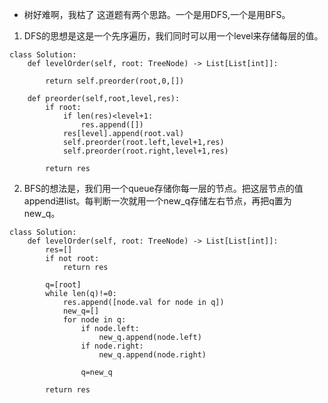 - 树好难啊，我枯了
这道题有两个思路。一个是用DFS,一个是用BFS。
1. DFS的思想是这是一个先序遍历，我们同时可以用一个level来存储每层的值。  
```python3
class Solution:
    def levelOrder(self, root: TreeNode) -> List[List[int]]:
        
        return self.preorder(root,0,[])
    
    def preorder(self,root,level,res):
        if root:
            if len(res)<level+1:
                res.append([])
            res[level].append(root.val)
            self.preorder(root.left,level+1,res)
            self.preorder(root.right,level+1,res)
            
        return res
```
2. BFS的想法是，我们用一个queue存储你每一层的节点。把这层节点的值append进list。每判断一次就用一个new_q存储左右节点，再把q置为new_q。
```python3
class Solution:
    def levelOrder(self, root: TreeNode) -> List[List[int]]:
        res=[]
        if not root:
            return res
        
        q=[root]
        while len(q)!=0:
            res.append([node.val for node in q])
            new_q=[]
            for node in q:
                if node.left:
                    new_q.append(node.left)
                if node.right:
                    new_q.append(node.right)
            
                q=new_q
        
        return res

```